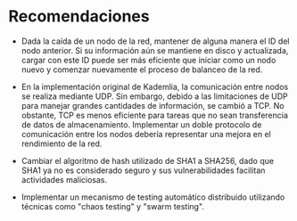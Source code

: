 # Recomendaciones

- Dada la caída de un nodo de la red, mantener de alguna manera el ID del nodo anterior. Si su información aún se mantiene en disco y actualizada, cargar con este ID puede ser más eficiente que iniciar como un nodo nuevo y comenzar nuevamente el proceso de balanceo de la red.

- En la implementación original de Kademlia, la comunicación entre nodos se realiza mediante UDP. Sin embargo, debido a las limitaciones de UDP para manejar grandes cantidades de información, se cambió a TCP. No obstante, TCP es menos eficiente para tareas que no sean transferencia de datos de almacenamiento. Implementar un doble protocolo de comunicación entre los nodos debería representar una mejora en el rendimiento de la red.

- Cambiar el algoritmo de hash utilizado de SHA1 a SHA256, dado que SHA1 ya no es considerado seguro y sus vulnerabilidades facilitan actividades maliciosas.

- Implementar un mecanismo de testing automático distribuido utilizando técnicas como "chaos testing" y "swarm testing".
